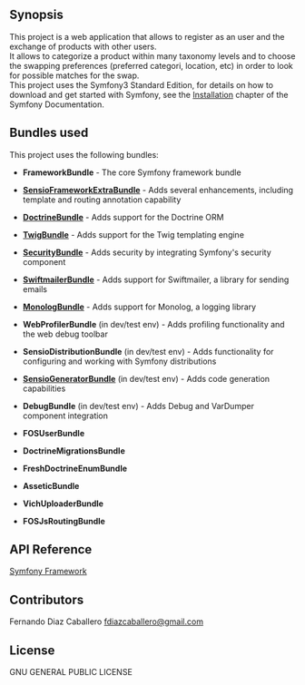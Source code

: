 ## Synopsis

This project is a web application that allows to register as an user and the exchange of products with other users.  
It allows to categorize a product within many taxonomy levels and to choose the swapping preferences (preferred categori, location, etc) in order to look for possible matches for the swap.  
This project uses the Symfony3 Standard Edition, for details on how to download and get started with Symfony, see the
[Installation][1] chapter of the Symfony Documentation.

## Bundles used

This project uses the following bundles:

  * **FrameworkBundle** - The core Symfony framework bundle

  * [**SensioFrameworkExtraBundle**][6] - Adds several enhancements, including
    template and routing annotation capability

  * [**DoctrineBundle**][7] - Adds support for the Doctrine ORM

  * [**TwigBundle**][8] - Adds support for the Twig templating engine

  * [**SecurityBundle**][9] - Adds security by integrating Symfony's security
    component

  * [**SwiftmailerBundle**][10] - Adds support for Swiftmailer, a library for
    sending emails

  * [**MonologBundle**][11] - Adds support for Monolog, a logging library

  * **WebProfilerBundle** (in dev/test env) - Adds profiling functionality and
    the web debug toolbar

  * **SensioDistributionBundle** (in dev/test env) - Adds functionality for
    configuring and working with Symfony distributions

  * [**SensioGeneratorBundle**][13] (in dev/test env) - Adds code generation
    capabilities

  * **DebugBundle** (in dev/test env) - Adds Debug and VarDumper component
    integration  

  *	**FOSUserBundle** 
  
  * **DoctrineMigrationsBundle**
  
  * **FreshDoctrineEnumBundle**
  
  * **AsseticBundle**
  
  * **VichUploaderBundle**
  
  * **FOSJsRoutingBundle**

[1]:  https://symfony.com/doc/3.0/book/installation.html
[6]:  https://symfony.com/doc/current/bundles/SensioFrameworkExtraBundle/index.html
[7]:  https://symfony.com/doc/3.0/book/doctrine.html
[8]:  https://symfony.com/doc/3.0/book/templating.html
[9]:  https://symfony.com/doc/3.0/book/security.html
[10]: https://symfony.com/doc/3.0/cookbook/email.html
[11]: https://symfony.com/doc/3.0/cookbook/logging/monolog.html
[13]: https://symfony.com/doc/3.0/bundles/SensioGeneratorBundle/index.html

## API Reference

[Symfony Framework](http://symfony.com/)  

## Contributors

Fernando Diaz Caballero fdiazcaballero@gmail.com  

## License

GNU GENERAL PUBLIC LICENSE
